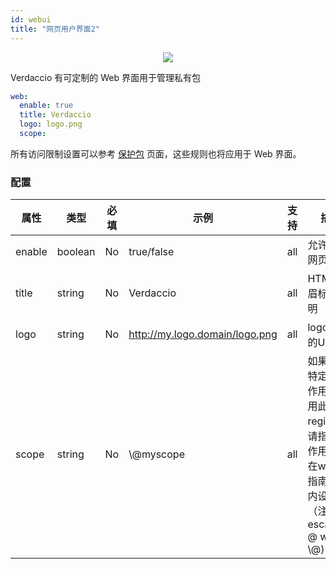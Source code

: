 ```yaml
---
id: webui
title: "网页用户界面2"
---
```



<p align="center"><img src="https://github.com/verdaccio/verdaccio/blob/master/assets/gif/verdaccio_big_30.gif?raw=true"></p>

Verdaccio 有可定制的 Web 界面用于管理私有包

```yaml
web:
  enable: true
  title: Verdaccio
  logo: logo.png
  scope:
```

所有访问限制设置可以参考 [保护包](protect-your-dependencies.md) 页面，这些规则也将应用于 Web 界面。

### 配置

| 属性     | 类型      | 必填 | 示例                             | 支持  | 描述                                                                    |
| ------ | ------- | -- | ------------------------------ | --- | --------------------------------------------------------------------- |
| enable | boolean | No | true/false                     | all | 允许显示网页界面                                                              |
| title  | string  | No | Verdaccio                      | all | HTML 页眉标题说明                                                           |
| logo   | string  | No | http://my.logo.domain/logo.png | all | logo 位于的URI                                                           |
| scope  | string  | No | \\@myscope                   | all | 如果要为特定模块作用域使用此registry，请指定该作用域，在webui指南页眉内设置它（注释：escape @ with \\@) |